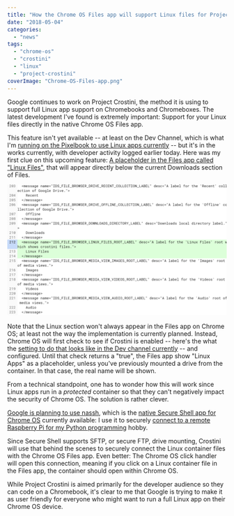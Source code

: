 ```yaml
---
title: "How the Chrome OS Files app will support Linux files for Project Crostini"
date: "2018-05-04"
categories: 
  - "news"
tags: 
  - "chrome-os"
  - "crostini"
  - "linux"
  - "project-crostini"
coverImage: "Chrome-OS-Files-app.png"
---
```


Google continues to work on Project Crostini, the method it is using to support full Linux app support on Chromebooks and Chromeboxes. The latest development I've found is extremely important: Support for your Linux files directly in the native Chrome OS Files app.

This feature isn't yet available -- at least on the Dev Channel, which is what I'm [running on the Pixelbook to use Linux apps currently](https://www.aboutchromebooks.com/news/first-look-running-full-linux-apps-on-a-chromebook-with-project-crostini/) -- but it's in the works currently, with developer activity logged earlier today. Here was my first clue on this upcoming feature: [A placeholder in the Files app called "Linux Files"](https://chromium-review.googlesource.com/c/chromium/src/+/1025545/16/chrome/app/chromeos_strings.grdp), that will appear directly below the current Downloads section of Files.

[![Linux apps placeholder in Chrome OS Files app](images/Linux-apps-placeholder-in-Chrome-OS-Files-app-1024x608.png)](https://www.aboutchromebooks.com/wp-content/uploads/2018/05/Linux-apps-placeholder-in-Chrome-OS-Files-app.png)

Note that the Linux section won't always appear in the Files app on Chrome OS; at least not the way the implementation is currently planned. Instead, Chrome OS will first check to see if Crostini is enabled -- here's the what the [setting to do that looks like in the Dev channel currently](https://www.aboutchromebooks.com/news/linux-apps-project-crostini-option-appears-in-chrome-os-settings-on-dev-channel/) -- and configured. Until that check returns a "true", the Files app show "Linux Apps" as a placeholder, unless you've previously mounted a drive from the container. In that case, the real name will be shown.

From a technical standpoint, one has to wonder how this will work since Linux apps run in a _protected_ container so that they can't negatively impact the security of Chrome OS. The solution is rather clever.

[Google is planning to use nassh](https://chromium-review.googlesource.com/c/apps/libapps/+/1014981), which is the [native Secure Shell app for Chrome OS](https://chrome.google.com/webstore/detail/secure-shell-app/pnhechapfaindjhompbnflcldabbghjo?hl=en) currently available: I use it to securely [connect to a remote Raspberry Pi for my Python programming](https://www.aboutchromebooks.com/how-to/how-to-code-on-a-chromebook-using-python-and-a-raspberry-pi/) hobby.

Since Secure Shell supports SFTP, or secure FTP, drive mounting, Crostini will use that behind the scenes to securely connect the Linux container files with the Chrome OS Files app. Even better: The Chrome OS click handler will open this connection, meaning if you click on a Linux container file in the Files app, the container should open within Chrome OS.

While Project Crostini is aimed primarily for the developer audience so they can code on a Chromebook, it's clear to me that Google is trying to make it as user friendly for everyone who might want to run a full Linux app on their Chrome OS device.
